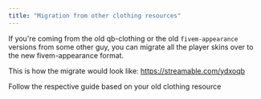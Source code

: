 ```yaml
---
title: "Migration from other clothing resources"
---
```


If you're coming from the old qb-clothing or the old `fivem-appearance` versions from some other guy, you can migrate all the player skins over to the new fivem-appearance format.

This is how the migrate would look like: https://streamable.com/ydxoqb

Follow the respective guide based on your old clothing resource
